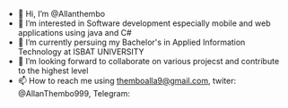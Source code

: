 - 👋 Hi, I’m @Allanthembo
- 👀 I’m interested in Software development especially mobile and web applications using java and C#
- 🌱 I’m currently persuing my Bachelor's in Applied Information Technology at ISBAT UNIVERSITY
- 💞️ I’m looking forward to collaborate on various projecst and contribute to the highest level
- 📫 How to reach me using themboalla9@gmail.com, twiter: @AllanThembo999, Telegram: 

<!---
Allanthembo/Allanthembo is a ✨ special ✨ repository because its `README.md` (this file) appears on your GitHub profile.
You can click the Preview link to take a look at your changes.
--->
